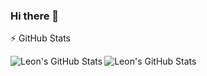 ### Hi there 👋

  :zap: GitHub Stats
  
  <img align ="left" alt="Leon's GitHub Stats" src="https://github-readme-stats-leonsieke.vercel.app/api?username=leonsieke&show_icons=true&theme=dark&hide_border=true" />
  <img align ="left" alt="Leon's GitHub Stats" src="https://github-readme-stats-leonsieke.vercel.app/api/top-langs/?username=leonsieke&show_icons=true&theme=dark&hide_border=true" />
  

<!--
**leonsieke/leonsieke** is a ✨ _special_ ✨ repository because its `README.md` (this file) appears on your GitHub profile.

Here are some ideas to get you started:

- 🔭 I’m currently working on ...
- 🌱 I’m currently learning ...
- 👯 I’m looking to collaborate on ...
- 🤔 I’m looking for help with ...
- 💬 Ask me about ...
- 📫 How to reach me: ...
- 😄 Pronouns: ...
- ⚡ Fun fact: ...
-->
